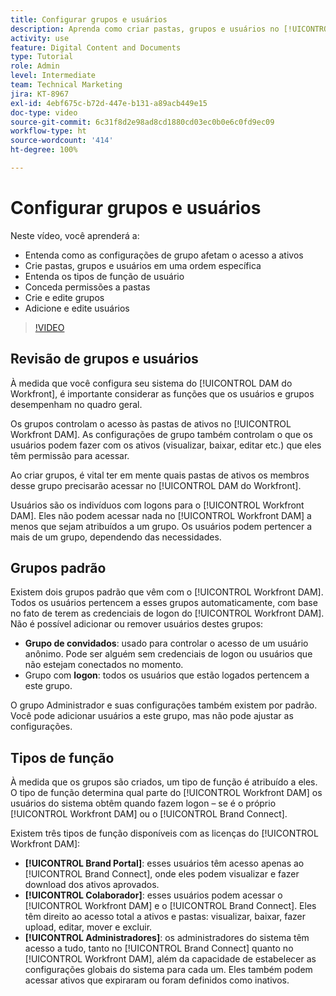 ```yaml
---
title: Configurar grupos e usuários
description: Aprenda como criar pastas, grupos e usuários no [!UICONTROL Workfront DAM]. Entenda os tipos de funções do usuário e conceda permissões às pastas.
activity: use
feature: Digital Content and Documents
type: Tutorial
role: Admin
level: Intermediate
team: Technical Marketing
jira: KT-8967
exl-id: 4ebf675c-b72d-447e-b131-a89acb449e15
doc-type: video
source-git-commit: 6c31f8d2e98ad8cd1880cd03ec0b0e6c0fd9ec09
workflow-type: ht
source-wordcount: '414'
ht-degree: 100%

---
```


# Configurar grupos e usuários

Neste vídeo, você aprenderá a:

* Entenda como as configurações de grupo afetam o acesso a ativos
* Crie pastas, grupos e usuários em uma ordem específica
* Entenda os tipos de função de usuário
* Conceda permissões a pastas
* Crie e edite grupos
* Adicione e edite usuários

>[!VIDEO](https://video.tv.adobe.com/v/335230/?quality=12&learn=on)

## Revisão de grupos e usuários

À medida que você configura seu sistema do [!UICONTROL DAM do Workfront], é importante considerar as funções que os usuários e grupos desempenham no quadro geral.

Os grupos controlam o acesso às pastas de ativos no [!UICONTROL Workfront DAM]. As configurações de grupo também controlam o que os usuários podem fazer com os ativos (visualizar, baixar, editar etc.) que eles têm permissão para acessar.

Ao criar grupos, é vital ter em mente quais pastas de ativos os membros desse grupo precisarão acessar no [!UICONTROL DAM do Workfront].

Usuários são os indivíduos com logons para o [!UICONTROL Workfront DAM]. Eles não podem acessar nada no [!UICONTROL Workfront DAM] a menos que sejam atribuídos a um grupo. Os usuários podem pertencer a mais de um grupo, dependendo das necessidades.

## Grupos padrão

Existem dois grupos padrão que vêm com o [!UICONTROL Workfront DAM]. Todos os usuários pertencem a esses grupos automaticamente, com base no fato de terem as credenciais de logon do [!UICONTROL Workfront DAM]. Não é possível adicionar ou remover usuários destes grupos:

* **Grupo de convidados**: usado para controlar o acesso de um usuário anônimo. Pode ser alguém sem credenciais de logon ou usuários que não estejam conectados no momento.
* Grupo com **logon**: todos os usuários que estão logados pertencem a este grupo.

O grupo Administrador e suas configurações também existem por padrão. Você pode adicionar usuários a este grupo, mas não pode ajustar as configurações.

## Tipos de função

À medida que os grupos são criados, um tipo de função é atribuído a eles. O tipo de função determina qual parte do [!UICONTROL Workfront DAM] os usuários do sistema obtêm quando fazem logon – se é o próprio [!UICONTROL Workfront DAM] ou o [!UICONTROL Brand Connect].

Existem três tipos de função disponíveis com as licenças do [!UICONTROL Workfront DAM]:

* **[!UICONTROL Brand Portal]**: esses usuários têm acesso apenas ao [!UICONTROL Brand Connect], onde eles podem visualizar e fazer download dos ativos aprovados.
* **[!UICONTROL Colaborador]**: esses usuários podem acessar o [!UICONTROL Workfront DAM] e o [!UICONTROL Brand Connect]. Eles têm direito ao acesso total a ativos e pastas: visualizar, baixar, fazer upload, editar, mover e excluir.
* **[!UICONTROL Administradores]**: os administradores do sistema têm acesso a tudo, tanto no [!UICONTROL Brand Connect] quanto no [!UICONTROL Workfront DAM], além da capacidade de estabelecer as configurações globais do sistema para cada um. Eles também podem acessar ativos que expiraram ou foram definidos como inativos.

<!-- 
Learn more graphic & documentation article link, below
* Understanding the difference between Workfront licenses and Workfront DAM role types
* -->
